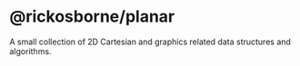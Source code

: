 # @rickosborne/planar

A small collection of 2D Cartesian and graphics related data structures and algorithms.
